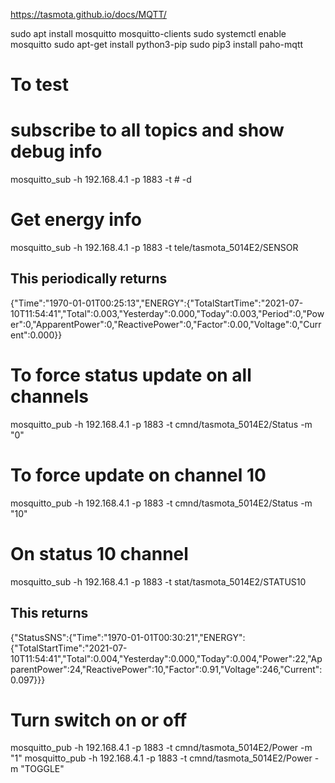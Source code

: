 
https://tasmota.github.io/docs/MQTT/

sudo apt install mosquitto mosquitto-clients
sudo systemctl enable mosquitto
sudo apt-get install python3-pip
sudo pip3 install paho-mqtt

# To test

# subscribe to all topics and show debug info
mosquitto_sub -h 192.168.4.1 -p 1883  -t \# -d

# Get energy info
mosquitto_sub -h 192.168.4.1 -p 1883  -t tele/tasmota_5014E2/SENSOR 

## This periodically returns
{"Time":"1970-01-01T00:25:13","ENERGY":{"TotalStartTime":"2021-07-10T11:54:41","Total":0.003,"Yesterday":0.000,"Today":0.003,"Period":0,"Power":0,"ApparentPower":0,"ReactivePower":0,"Factor":0.00,"Voltage":0,"Current":0.000}}

# To force status update on all channels
mosquitto_pub -h 192.168.4.1 -p 1883 -t cmnd/tasmota_5014E2/Status -m "0"

# To force update on channel 10
mosquitto_pub -h 192.168.4.1 -p 1883 -t cmnd/tasmota_5014E2/Status -m "10"
# On status 10 channel
mosquitto_sub -h 192.168.4.1 -p 1883  -t  stat/tasmota_5014E2/STATUS10
## This returns
{"StatusSNS":{"Time":"1970-01-01T00:30:21","ENERGY":{"TotalStartTime":"2021-07-10T11:54:41","Total":0.004,"Yesterday":0.000,"Today":0.004,"Power":22,"ApparentPower":24,"ReactivePower":10,"Factor":0.91,"Voltage":246,"Current":0.097}}}

# Turn switch on or off
mosquitto_pub -h 192.168.4.1 -p 1883 -t cmnd/tasmota_5014E2/Power -m "1"
mosquitto_pub -h 192.168.4.1 -p 1883 -t cmnd/tasmota_5014E2/Power -m "TOGGLE"
